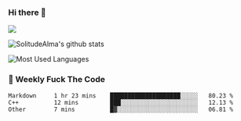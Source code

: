 ### Hi there 👋
<p>
  <a href="https://count.getloli.com/"><img src="https://count.getloli.com/get/@:solitudealma"></a>
</p>

![SolitudeAlma's github stats](https://github-readme-stats.vercel.app/api?username=solitudealma&show_icons=true&theme=radical)

![Most Used Languages](https://github-readme-stats.vercel.app/api/top-langs/?username=solitudealma&layout=compact&hide_border=true&theme=dark)
<!-- ![visitors](https://visitor-badge.glitch.me/badge?page_id=solitudealma.solitudealma.id) -->


### :dart: Weekly Fuck The Code

<!--START_SECTION:waka-->
```text
Markdown     1 hr 23 mins    ████████████████████░░░░░   80.23 % 
C++          12 mins         ███░░░░░░░░░░░░░░░░░░░░░░   12.13 % 
Other        7 mins          █▓░░░░░░░░░░░░░░░░░░░░░░░   06.81 % 
```
<!--END_SECTION:waka-->
